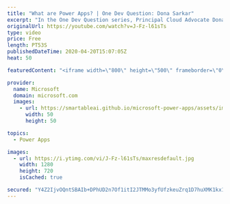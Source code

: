 ```yaml
---
title: "What are Power Apps? | One Dev Question: Dona Sarkar"
excerpt: "In the One Dev Question series, Principal Cloud Advocate Dona Sarkar explains what Power Apps are.    For more information, visit: https://powerapps.microsoft.com/?WT.mc_id=onedevquestion-c9-donasa Try Azure for free: https://aka.ms/TryAzure7"
originalUrl: https://youtube.com/watch?v=J-Fz-l61sTs
type: video
price: Free
length: PT53S
publishedDateTime: 2020-04-20T15:07:05Z
heat: 50

featuredContent: "<iframe width=\"800\" height=\"500\" frameborder=\"0\" src=\"https://www.youtube.com/embed/J-Fz-l61sTs\" allow=\"accelerometer; autoplay; encrypted-media; gyroscope; picture-in-picture\" allowfullscreen></iframe>"

provider:
  name: Microsoft
  domain: microsoft.com
  images:
    - url: https://smartableai.github.io/microsoft-power-apps/assets/images/organizations/microsoft.com-50x50.jpg
      width: 50
      height: 50

topics:
  - Power Apps

images:
  - url: https://i.ytimg.com/vi/J-Fz-l61sTs/maxresdefault.jpg
    width: 1280
    height: 720
    isCached: true

secured: "Y4Z2IjvOQntSBAIb+DPhUD2n7Of1itI2JTMMo3yfUfzkeuZrq1D7huXMK1kx1lZWRJ7iyIcXuR8owV6cR5dRuuXuy5bKt0VRMJUKHuZu4avjSCiE/HMcnRCzqOFGM356Nu4NhwYWcDULzf3AnuIGbHCoOJDxZXB/lp2QEPuvUFer4CootRPdkXclS5h3gFfCBgvd37+rsYcASN9Fe/TtVl7epmtPDQSCpr+E1Ka/M8BwrREz2pWvVE0QiJIhKz3dhFOJAo5q/YuKmReDcfB7dBngpR2OyOHE1XgyScjXYK67g6fw5kxzLNSXDZLEwFJMLFJZJpQtDokZKABIPMumob4mZh1FmVi7P+5RtcCffJZYJsuXb0st/3mzTO9CSs75t+HL8xGG3CjKZ9tJ1oxy2MDA2FwD+tMRlBaU8qv83g8=;owDIGYYGRy3wj0FWI6Fjxw=="
---
```


